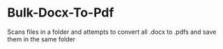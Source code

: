 # Bulk-Docx-To-Pdf
Scans files in a folder and attempts to convert all .docx to .pdfs and save them in the same folder

